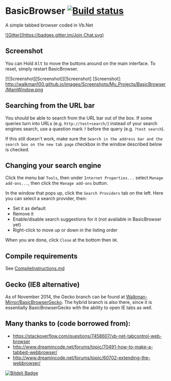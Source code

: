 # BasicBrowser [![Build status](https://ci.appveyor.com/api/projects/status/vk3okvf6qmlpykgx)](https://ci.appveyor.com/project/Walkman100/basicbrowser)
A simple tabbed browser coded in Vb.Net

[![Gitter](https://badges.gitter.im/Join Chat.svg)](https://gitter.im/Walkman100/Walkman?utm_source=badge&utm_medium=badge&utm_campaign=pr-badge&utm_content=badge)

## Screenshot
You can Hold <kbd>Alt</kbd> to move the buttons around on the main interface. To reset, simply restart BasicBrowser.

[![Screenshot][Screenshot]][Screenshot]
  [Screenshot]: http://walkman100.github.io/images/Screenshots/My_Projects/BasicBrowser/MainWindow.png

## Searching from the URL bar
You should be able to search from the URL bar out of the box. If some queries turn into URLs (e.g. `http://test+search/`) instead of your search engines search, use a question mark `?` before the query (e.g. `?test search`).

If this still doesn't work, make sure the `Search in the address bar and the search box on the new tab page` checkbox in the window described below is checked.

## Changing your search engine
Click the menu bar `Tools`, then under `Internet Properties...` select `Manage add-ons...`, then click the `Manage add-ons` button.

In the window that pops up, click the `Search Providers` tab on the left. Here you can select a search provider, then:
- Set it as default
- Remove it
- Enable/disable search suggestions for it (not available in BasicBrowser yet)
- Right-click to move up or down in the listing order

When you are done, click `Close` at the bottom then `OK`.

## Compile requirements
See [CompileInstructions.md](https://github.com/Walkman100/WinCompile/blob/master/CompileInstructions.md)

## Gecko (IE8 alternative)
As of November 2014, the Gecko branch can be found at [Walkman-Mirror/BasicBrowserGecko](https://github.com/Walkman-Mirror/BasicBrowserGecko). The hybrid branch is also there, since it is essentially BasicBrowserGecko with the ability to open IE tabs as well.

## Many thanks to (code borrowed from):
- https://stackoverflow.com/questions/7458607/vb-net-tabcontrol-web-browser
- http://www.dreamincode.net/forums/topic/70491-how-to-make-a-tabbed-webbrowser/
- http://www.dreamincode.net/forums/topic/60702-extending-the-webbrowser/


[![Bitdeli Badge](https://d2weczhvl823v0.cloudfront.net/Walkman100/basicbrowser/trend.png)](https://bitdeli.com/free "Bitdeli Badge")

